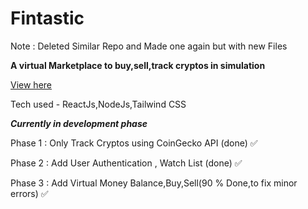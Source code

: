 # Fintastic
Note : Deleted Similar Repo and Made one again but with new Files

**A virtual Marketplace to buy,sell,track cryptos in simulation**

[View here](https://fintasticbygamma.netlify.app/)

Tech used - ReactJs,NodeJs,Tailwind CSS

***Currently in development phase***

Phase 1 : Only Track Cryptos using CoinGecko API (done) ✅

Phase 2 : Add User Authentication , Watch List (done) ✅

Phase 3 : Add Virtual Money Balance,Buy,Sell(90 % Done,to fix minor errors) ✅
